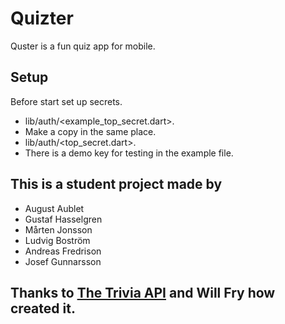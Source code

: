 # Quizter

Quster is a fun quiz app for mobile.


## Setup
Before start set up secrets.
- lib/auth/<example_top_secret.dart>. 
- Make a copy in the same place. 
- lib/auth/<top_secret.dart>. 
- There is a demo key for testing in the example file.


## This is a student project made by
 - August Aublet
 - Gustaf Hasselgren
 - Mårten Jonsson
 - Ludvig Boström
 - Andreas Fredrison
 - Josef Gunnarsson

## Thanks to [The Trivia API](https://the-trivia-api.com/) and Will Fry how created it. 
